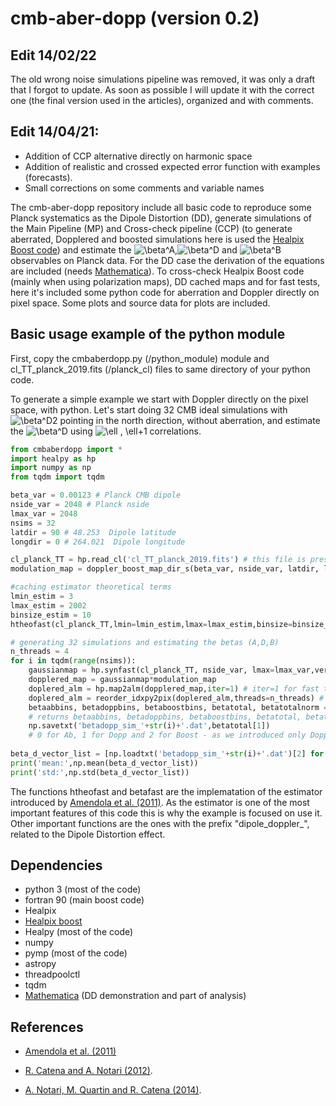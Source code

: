 # cmb-aber-dopp (version 0.2)

## Edit 14/02/22
The old wrong noise simulations pipeline was removed, it was only a draft that I forgot to update. As soon as possible I will update it with the correct one (the final version used in the articles), organized and with comments.

## Edit 14/04/21: 
* Addition of CCP alternative directly on harmonic space
* Addition of realistic and crossed expected error function with examples (forecasts).
* Small corrections on some comments and variable names

The cmb-aber-dopp repository include all basic code to reproduce some Planck systematics as the Dipole Distortion (DD), generate simulations of the Main Pipeline (MP) and Cross-check pipeline (CCP) (to generate aberrated, Dopplered and boosted simulations here is used the [Healpix Boost code](www.github.com/mquartin/healpix-boost)) and estimate the ![\beta^A
](https://render.githubusercontent.com/render/math?math=%5Ctextstyle+%5Cbeta%5EA%0A),![\beta^D
](https://render.githubusercontent.com/render/math?math=%5Ctextstyle+%5Cbeta%5ED%0A) and ![\beta^B
](https://render.githubusercontent.com/render/math?math=%5Ctextstyle+%5Cbeta%5EB%0A) observables on Planck data. For the DD case the derivation of the equations are included (needs [Mathematica](https://www.wolfram.com/mathematica/)). To cross-check Healpix Boost code (mainly when using polarization maps), DD cached maps and for fast tests, here it's included some python code for aberration and Doppler directly on pixel space. Some plots and source data for plots are included.

## Basic usage example of the python module
First, copy the cmbaberdopp.py (/python_module) module and cl_TT_planck_2019.fits (/planck_cl) files to same directory of your python code.

To generate a simple example we start with Doppler directly on the pixel space, with python. Let's start doing 32 CMB ideal simulations with ![\beta^D2
](https://render.githubusercontent.com/render/math?math=%5Ctextstyle+%5Cbeta%5ED=0.00123%0A) pointing in the north direction, without aberration, and estimate the ![\beta^D
](https://render.githubusercontent.com/render/math?math=%5Ctextstyle+%5Cbeta%5ED%0A) using ![\ell , \ell+1
](https://render.githubusercontent.com/render/math?math=%5Cdisplaystyle+%5Cell+%2C+%5Cell%2B1%0A) correlations.


```python
from cmbaberdopp import *
import healpy as hp
import numpy as np
from tqdm import tqdm

beta_var = 0.00123 # Planck CMB dipole
nside_var = 2048 # Planck nside
lmax_var = 2048
nsims = 32
latdir = 90 # 48.253  Dipole latitude
longdir = 0 # 264.021  Dipole longitude

cl_planck_TT = hp.read_cl('cl_TT_planck_2019.fits') # this file is present on /planck_cl folder
modulation_map = doppler_boost_map_dir_s(beta_var, nside_var, latdir, longdir) # modulation map on pixel space

#caching estimator theoretical terms
lmin_estim = 3
lmax_estim = 2002
binsize_estim = 10
htheofast(cl_planck_TT,lmin=lmin_estim,lmax=lmax_estim,binsize=binsize_estim)

# generating 32 simulations and estimating the betas (A,D,B)
n_threads = 4
for i in tqdm(range(nsims)):
    gaussianmap = hp.synfast(cl_planck_TT, nside_var, lmax=lmax_var,verbose=False)
    dopplered_map = gaussianmap*modulation_map
    doplered_alm = hp.map2alm(dopplered_map,iter=1) # iter=1 for fast test
    doplered_alm = reorder_idxpy2pix(doplered_alm,threads=n_threads) # changing from Healpy to Healpix fortran index order - betafast estimator only understand this ordering.
    betaabbins, betadoppbins, betaboostbins, betatotal, betatotalnorm = betafast(doplered_alm,lmin=lmin_estim,lmax=lmax_estim,binsize=binsize_estim,threads=n_threads,verbose=False,return_var=True) 
    # returns betaabbins, betadoppbins, betaboostbins, betatotal, betatotalnorm
    np.savetxt('betadopp_sim_'+str(i)+'.dat',betatotal[1]) 
    # 0 for Ab, 1 for Dopp and 2 for Boost - as we introduced only Dopp I'm getting only the final beta vector of Doppler estimator, others will be correlation that you can remove a posteriori.
    
beta_d_vector_list = [np.loadtxt('betadopp_sim_'+str(i)+'.dat')[2] for i in range(nsims)] # 2 is for z direction value (0 for x and 1 for y).
print('mean:',np.mean(beta_d_vector_list))
print('std:',np.std(beta_d_vector_list))

```

The functions htheofast and betafast are the implematation of the estimator introduced by [Amendola et al. (2011)](https://arxiv.org/abs/1008.1183). 
As the estimator is one of the most important features of this code this is why the example is focused on use it. Other important functions are the ones with the prefix "dipole_doppler_", related to the Dipole Distortion effect. 

## Dependencies
* python 3 (most of the code)
* fortran 90 (main boost code)
* Healpix
* [Healpix boost](https://github.com/mquartin/healpix-boost)
* Healpy (most of the code)
* numpy
* pymp (most of the code)
* astropy
* threadpoolctl
* tqdm
* [Mathematica](https://www.wolfram.com/mathematica/) (DD demonstration and part of analysis)

## References

* [Amendola et al. (2011)](https://arxiv.org/abs/1008.1183)

* [R. Catena and A. Notari (2012)](https://arxiv.org/abs/1210.2731).

* [A. Notari, M. Quartin and R. Catena (2014)](https://arxiv.org/abs/1304.3506).
